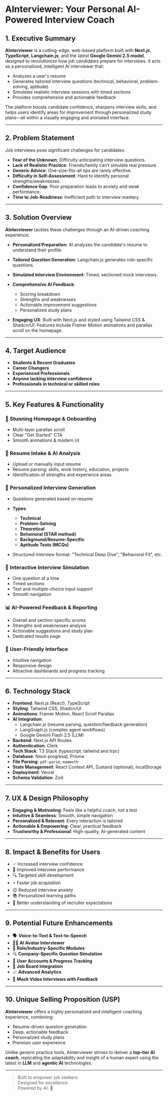 # AInterviewer: Your Personal AI-Powered Interview Coach

## 1. Executive Summary

**AInterviewer** is a cutting-edge, web-based platform built with **Next.js**, **TypeScript**, **Langchain.js**, and the latest **Google Gemini 2.5 model**, designed to revolutionize how job candidates prepare for interviews. It acts as a personalized, intelligent AI interviewer that:

- Analyzes a user's resume
- Generates tailored interview questions (technical, behavioral, problem-solving, aptitude)
- Simulates realistic interview sessions with timed sections
- Provides comprehensive and actionable feedback

The platform boosts candidate confidence, sharpens interview skills, and helps users identify areas for improvement through personalized study plans—all within a visually engaging and animated interface.

---

## 2. Problem Statement

Job interviews pose significant challenges for candidates:

- **Fear of the Unknown**: Difficulty anticipating interview questions.
- **Lack of Realistic Practice**: Friends/family can’t simulate real pressure.
- **Generic Advice**: One-size-fits-all tips are rarely effective.
- **Difficulty in Self-Assessment**: Hard to identify personal strengths/weaknesses.
- **Confidence Gap**: Poor preparation leads to anxiety and weak performance.
- **Time to Job-Readiness**: Inefficient path to interview mastery.

---

## 3. Solution Overview

**AInterviewer** tackles these challenges through an AI-driven coaching experience:

- **Personalized Preparation**: AI analyzes the candidate's resume to understand their profile.
- **Tailored Question Generation**: Langchain.js generates role-specific questions.
- **Simulated Interview Environment**: Timed, sectioned mock interviews.
- **Comprehensive AI Feedback**:

  - Scoring breakdown
  - Strengths and weaknesses
  - Actionable improvement suggestions
  - Personalized study plans

- **Engaging UX**: Built with Next.js and styled using Tailwind CSS & Shadcn/UI. Features include Framer Motion animations and parallax scroll on the homepage.

---

## 4. Target Audience

- **Students & Recent Graduates**
- **Career Changers**
- **Experienced Professionals**
- **Anyone lacking interview confidence**
- **Professionals in technical or skilled roles**

---

## 5. Key Features & Functionality

### 🌟 Stunning Homepage & Onboarding

- Multi-layer parallax scroll
- Clear "Get Started" CTA
- Smooth animations & modern UI

### 📄 Resume Intake & AI Analysis

- Upload or manually input resume
- Resume parsing: skills, work history, education, projects
- Identification of strengths and experience areas

### 🧠 Personalized Interview Generation

- Questions generated based on resume
- **Types**:

  - **Technical**
  - **Problem-Solving**
  - **Theoretical**
  - **Behavioral (STAR method)**
  - **Background/Resume-Specific**
  - **Aptitude Tests (MCQs)**

- Structured interview format: "Technical Deep Dive", "Behavioral Fit", etc.

### 🎤 Interactive Interview Simulation

- One question at a time
- Timed sections
- Text and multiple-choice input support
- Smooth navigation

### 📊 AI-Powered Feedback & Reporting

- Overall and section-specific scores
- Strengths and weaknesses analysis
- Actionable suggestions and study plan
- Dedicated results page

### 🎯 User-Friendly Interface

- Intuitive navigation
- Responsive design
- Attractive dashboards and progress tracking

---

## 6. Technology Stack

- **Frontend**: Next.js (React), TypeScript
- **Styling**: Tailwind CSS, Shadcn/UI
- **Animations**: Framer Motion, React Scroll Parallax
- **AI Integration**:
  - Langchain.js (resume parsing, question/feedback generation)
  - LangGraph.js (complex agent workflows)
  - Google Gemini Flash 2.5 (LLM)
- **Backend**: Next.js API Routes
- **Authentication**: Clerk
- **Tech Stack**: T3 Stack (typescript, tailwind and trpc)
- **Database**: Neon progresql, Prisma
- **File Parsing**: `pdf-parse`, `mammoth`
- **State Management**: React Context API, Zustand (optional), localStorage
- **Deployment**: Vercel
- **Schema Validation**: Zod

---

## 7. UX & Design Philosophy

- **Engaging & Motivating**: Feels like a helpful coach, not a test
- **Intuitive & Seamless**: Smooth, simple navigation
- **Personalized & Relevant**: Every interaction is tailored
- **Actionable & Empowering**: Clear, practical feedback
- **Trustworthy & Professional**: High-quality, AI-generated content

---

## 8. Impact & Benefits for Users

- ✅ Increased interview confidence
- 🎯 Improved interview performance
- 🔍 Targeted skill development
- ⚡ Faster job acquisition
- 😌 Reduced interview anxiety
- 📚 Personalized learning paths
- 🧠 Better understanding of recruiter expectations

---

## 9. Potential Future Enhancements

- 🗣️ **Voice-to-Text & Text-to-Speech**
- 👩‍💼 **AI Avatar Interviewer**
- 🏢 **Role/Industry-Specific Modules**
- 🔍 **Company-Specific Question Simulation**
- 🧾 **User Accounts & Progress Tracking**
- 💼 **Job Board Integration**
- 📈 **Advanced Analytics**
- 🎥 **Mock Video Interviews with Feedback**

---

## 10. Unique Selling Proposition (USP)

**AInterviewer** offers a highly personalized and intelligent coaching experience, combining:

- Resume-driven question generation
- Deep, actionable feedback
- Personalized study plans
- Premium user experience

Unlike generic practice tools, AInterviewer strives to deliver a **top-tier AI coach**, replicating the adaptability and insight of a human expert using the latest in **LLM** and **agentic AI** technologies.

---

> Built to empower job seekers.  
> Designed for excellence.  
> Powered by AI. 🚀
